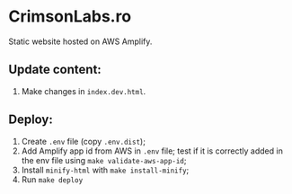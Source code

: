CrimsonLabs.ro
===

Static website hosted on AWS Amplify.

Update content:
---
1. Make changes in `index.dev.html`.

Deploy:
--- 
1. Create `.env` file (copy `.env.dist`);
2. Add Amplify app id from AWS in `.env` file; test if it is correctly added in the env file using `make validate-aws-app-id`;
3. Install `minify-html` with `make install-minify`;
4. Run `make deploy`
